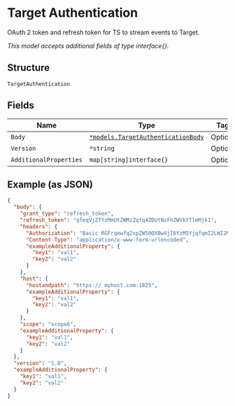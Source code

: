 
# Target Authentication

OAuth 2 token and refresh token for TS to stream events to Target.

*This model accepts additional fields of type interface{}.*

## Structure

`TargetAuthentication`

## Fields

| Name | Type | Tags | Description |
|  --- | --- | --- | --- |
| `Body` | [`*models.TargetAuthenticationBody`](../../doc/models/target-authentication-body.md) | Optional | - |
| `Version` | `*string` | Optional | - |
| `AdditionalProperties` | `map[string]interface{}` | Optional | - |

## Example (as JSON)

```json
{
  "body": {
    "grant_type": "refresh_token",
    "refresh_token": "qfeqVjZTYzMmUtZWMzZqfq4ZDUtNzFhZWVkYTlmMjk1",
    "headers": {
      "Authorization": "Basic RGFrqewfq2xpZW50QXBwVjI6YzM5YjqfqmI2LWI2MWQtNDRlZTQ5MmM1YTRk",
      "Content-Type": "application/x-www-form-urlencoded",
      "exampleAdditionalProperty": {
        "key1": "val1",
        "key2": "val2"
      }
    },
    "host": {
      "hostandpath": "https:// myhost.com:1825",
      "exampleAdditionalProperty": {
        "key1": "val1",
        "key2": "val2"
      }
    },
    "scope": "scope6",
    "exampleAdditionalProperty": {
      "key1": "val1",
      "key2": "val2"
    }
  },
  "version": "1.0",
  "exampleAdditionalProperty": {
    "key1": "val1",
    "key2": "val2"
  }
}
```

